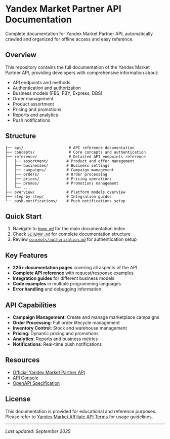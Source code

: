 # Yandex Market Partner API Documentation

Complete documentation for Yandex Market Partner API, automatically crawled and organized for offline access and easy reference.

## Overview

This repository contains the full documentation of the Yandex Market Partner API, providing developers with comprehensive information about:

- API endpoints and methods
- Authentication and authorization
- Business models (FBS, FBY, Express, DBS)
- Order management
- Product assortment
- Pricing and promotions
- Reports and analytics
- Push notifications

## Structure

```
├── api/                    # API reference documentation
├── concepts/               # Core concepts and authentication
├── reference/              # Detailed API endpoints reference
│   ├── assortment/        # Product and offer management
│   ├── businesses/        # Business settings
│   ├── campaigns/         # Campaign management
│   ├── orders/            # Order processing
│   ├── prices/            # Pricing operations
│   ├── promos/            # Promotions management
│   └── ...
├── overview/              # Platform models overview
├── step-by-step/          # Integration guides
└── push-notifications/    # Push notifications setup
```

## Quick Start

1. Navigate to [`home.md`](home.md) for the main documentation index
2. Check [`SITEMAP.md`](SITEMAP.md) for complete documentation structure
3. Review [`concepts/authorization.md`](concepts/authorization.md) for authentication setup

## Key Features

- **225+ documentation pages** covering all aspects of the API
- **Complete API reference** with request/response examples
- **Integration guides** for different business models
- **Code examples** in multiple programming languages
- **Error handling** and debugging information

## API Capabilities

- **Campaign Management**: Create and manage marketplace campaigns
- **Order Processing**: Full order lifecycle management
- **Inventory Control**: Stock and warehouse management
- **Pricing**: Dynamic pricing and promotions
- **Analytics**: Reports and business metrics
- **Notifications**: Real-time push notifications

## Resources

- [Official Yandex Market Partner API](https://yandex.ru/dev/market/partner-api/)
- [API Console](https://yandex.ru/dev/market/partner-api/doc/en/console)
- [OpenAPI Specification](concepts/openapi.md)

## License

This documentation is provided for educational and reference purposes. Please refer to [Yandex Market Affiliate API Terms](https://yandex.ru/legal/market_affiliate_api/en/) for usage guidelines.

---

*Last updated: September 2025*